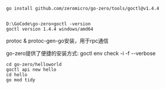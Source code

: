 

```shell
go install github.com/zeromicro/go-zero/tools/goctl@v1.4.4


D:\GoCode\go-zero>goctl -version
goctl version 1.4.4 windows/amd64
```



protoc & protoc-gen-go安装，用于rpc通信

go-zero提供了便捷的安装方式:
goctl env check -i -f --verbose



```
cd go-zero/helloworld
goctl api new hello
cd hello
go mod tidy
```

